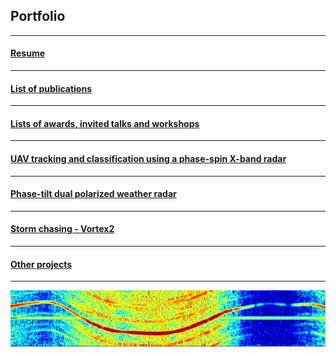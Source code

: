 ## Portfolio
---
#### [Resume](/pdf/ResumeShortApril2020.pdf)
---
#### [List of publications](/publications)
---
#### [Lists of awards, invited talks and workshops](/invitedtalks)
---
#### [UAV tracking and classification using a phase-spin X-band radar](/uavumass)
---
#### [Phase-tilt dual polarized weather radar](/ptwr)
---
#### [Storm chasing - Vortex2](/vortex2)
---
#### [Other projects](/otherprojects)
---
<img src="images/dronesig.jpg?raw=true" width="512" height="90">
